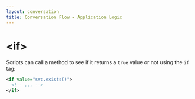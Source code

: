 ```yaml
---
layout: conversation
title: Conversation Flow - Application Logic
---
```

# &lt;if&gt;

Scripts can call a method to see if it returns a `true` value or not using the `if` tag:
```xml
<if value="svc.exists()">
  <!-- ... -->
</if>
```
